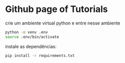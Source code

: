 # Github page of Tutorials

crie um ambiente virtual python e entre nesse ambiente

```bash
python -m venv .env
source .env/bin/activate
```

instale as dependências:

```bash
pip install -r requirements.txt
```
